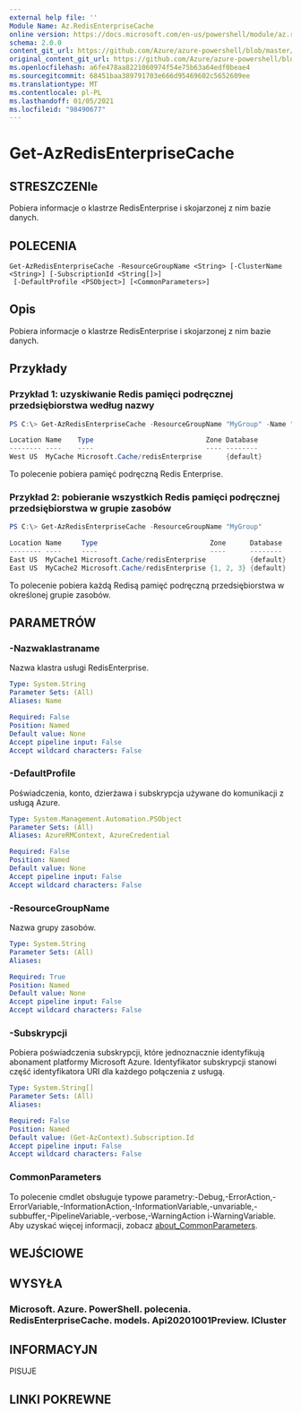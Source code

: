 ```yaml
---
external help file: ''
Module Name: Az.RedisEnterpriseCache
online version: https://docs.microsoft.com/en-us/powershell/module/az.redisenterprisecache/get-azredisenterprisecache
schema: 2.0.0
content_git_url: https://github.com/Azure/azure-powershell/blob/master/src/RedisEnterpriseCache/help/Get-AzRedisEnterpriseCache.md
original_content_git_url: https://github.com/Azure/azure-powershell/blob/master/src/RedisEnterpriseCache/help/Get-AzRedisEnterpriseCache.md
ms.openlocfilehash: a6fe478aa8221060974f54e75b63a64edf0beae4
ms.sourcegitcommit: 68451baa389791703e666d95469602c5652609ee
ms.translationtype: MT
ms.contentlocale: pl-PL
ms.lasthandoff: 01/05/2021
ms.locfileid: "98490677"
---
```

# Get-AzRedisEnterpriseCache

## STRESZCZENIe
Pobiera informacje o klastrze RedisEnterprise i skojarzonej z nim bazie danych.

## POLECENIA

```
Get-AzRedisEnterpriseCache -ResourceGroupName <String> [-ClusterName <String>] [-SubscriptionId <String[]>]
 [-DefaultProfile <PSObject>] [<CommonParameters>]
```

## Opis
Pobiera informacje o klastrze RedisEnterprise i skojarzonej z nim bazie danych.

## Przykłady

### Przykład 1: uzyskiwanie Redis pamięci podręcznej przedsiębiorstwa według nazwy
```powershell
PS C:\> Get-AzRedisEnterpriseCache -ResourceGroupName "MyGroup" -Name "MyCache"

Location Name    Type                            Zone Database
-------- ----    ----                            ---- --------
West US  MyCache Microsoft.Cache/redisEnterprise      {default}

```

To polecenie pobiera pamięć podręczną Redis Enterprise.

### Przykład 2: pobieranie wszystkich Redis pamięci podręcznej przedsiębiorstwa w grupie zasobów
```powershell
PS C:\> Get-AzRedisEnterpriseCache -ResourceGroupName "MyGroup"

Location Name     Type                            Zone      Database
-------- ----     ----                            ----      --------
East US  MyCache1 Microsoft.Cache/redisEnterprise           {default}
East US  MyCache2 Microsoft.Cache/redisEnterprise {1, 2, 3} {default}

```

To polecenie pobiera każdą Redisą pamięć podręczną przedsiębiorstwa w określonej grupie zasobów.

## PARAMETRÓW

### -Nazwaklastraname
Nazwa klastra usługi RedisEnterprise.

```yaml
Type: System.String
Parameter Sets: (All)
Aliases: Name

Required: False
Position: Named
Default value: None
Accept pipeline input: False
Accept wildcard characters: False
```

### -DefaultProfile
Poświadczenia, konto, dzierżawa i subskrypcja używane do komunikacji z usługą Azure.

```yaml
Type: System.Management.Automation.PSObject
Parameter Sets: (All)
Aliases: AzureRMContext, AzureCredential

Required: False
Position: Named
Default value: None
Accept pipeline input: False
Accept wildcard characters: False
```

### -ResourceGroupName
Nazwa grupy zasobów.

```yaml
Type: System.String
Parameter Sets: (All)
Aliases:

Required: True
Position: Named
Default value: None
Accept pipeline input: False
Accept wildcard characters: False
```

### -Subskrypcji
Pobiera poświadczenia subskrypcji, które jednoznacznie identyfikują abonament platformy Microsoft Azure.
Identyfikator subskrypcji stanowi część identyfikatora URI dla każdego połączenia z usługą.

```yaml
Type: System.String[]
Parameter Sets: (All)
Aliases:

Required: False
Position: Named
Default value: (Get-AzContext).Subscription.Id
Accept pipeline input: False
Accept wildcard characters: False
```

### CommonParameters
To polecenie cmdlet obsługuje typowe parametry:-Debug,-ErrorAction,-ErrorVariable,-InformationAction,-InformationVariable,-unvariable,-subbuffer,-PipelineVariable,-verbose,-WarningAction i-WarningVariable. Aby uzyskać więcej informacji, zobacz [about_CommonParameters](http://go.microsoft.com/fwlink/?LinkID=113216).

## WEJŚCIOWE

## WYSYŁA

### Microsoft. Azure. PowerShell. polecenia. RedisEnterpriseCache. models. Api20201001Preview. ICluster

## INFORMACYJN

PISUJE

## LINKI POKREWNE

